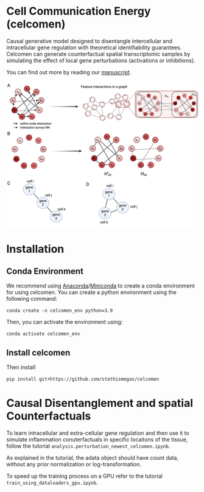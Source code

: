 # Cell Communication Energy (celcomen)
Causal generative model designed to disentangle intercellular and intracellular gene regulation with theoretical identifiability guarantees. Celcomen can generate counterfactual spatial transcriptomic samples by simulating the effect of local gene perturbations (activations or inhibitions). 

You can find out more by reading our [manuscript](https://arxiv.org/abs/2409.05804).

<p align="center">
  <img src="images/disentangling graphs and gene colocalization-2.png" width="750">
</p>

Installation
============
Conda Environment
--
We recommend using [Anaconda](https://www.anaconda.com/)/[Miniconda](https://docs.conda.io/projects/miniconda/en/latest/) to create a conda environment for using celcomen. You can create a python environment using the following command:

    conda create -n celcomen_env python=3.9

Then, you can activate the environment using:

    conda activate celcomen_env

Install celcomen
--
Then install
```
pip install git+https://github.com/stathismegas/celcomen
```

Causal Disentanglement and spatial Counterfactuals
============
To learn intracellular and extra-cellular gene regulation and then use it to simulate inflammation conuterfactuals in specific locaitons of the tissue, follow the tutorial `analysis.perturbation_newest_celcomen.ipynb`.

As explained in the tutorial, the adata object should have count data, without any prior normalization or log-transformation.

To speed up the training process on a GPU refer to the tutorial `train_using_dataloaders_gpu.ipynb`.

